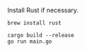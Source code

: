 Install Rust if necessary.
```shell
brew install rust
```
```shell
cargo build --release
go run main.go
```
